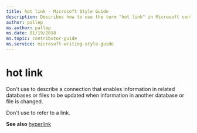 ```yaml
---
title: hot link - Microsoft Style Guide
description: Describes how to use the term "hot link" in Microsoft content.
author: pallep
ms.author: pallep
ms.date: 01/19/2018
ms.topic: contributor-guide
ms.service: microsoft-writing-style-guide
---
```


# hot link

Don't use to describe a connection that
enables information in related databases or files to be
updated when information in another database or file is changed. 

Don't use to refer to a link.

**See also** [hyperlink](~/a-z-word-list-term-collections/h/hyperlink.md)
